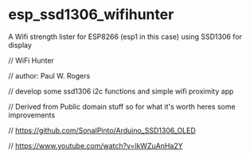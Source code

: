 # esp_ssd1306_wifihunter
A Wifi strength lister for ESP8266 (esp1 in this case) using SSD1306 for display

// WiFi Hunter 

// author: Paul W. Rogers

// develop some ssd1306 i2c functions and simple wifi proximity app

// Derived from Public domain stuff so for what it's worth heres some improvements

// https://github.com/SonalPinto/Arduino_SSD1306_OLED

// https://www.youtube.com/watch?v=lkWZuAnHa2Y


